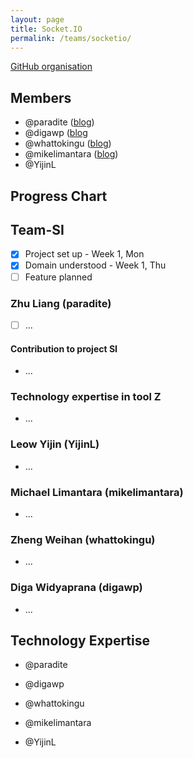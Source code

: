 ```yaml
---
layout: page
title: Socket.IO
permalink: /teams/socketio/
---
```


[GitHub organisation](https://github.com/nus-fboa2016-si)

## Members
 - @paradite ([blog](http://paradite.com))
 - @digawp ([blog](http://digawp.blogspot.sg/)
 - @whattokingu ([blog](medium.com/@whattokingu))
 - @mikelimantara ([blog](medium.com/@mikelimantara)) 
 - @YijinL


## Progress Chart

## Team-SI
* [x] Project set up - Week 1, Mon
* [x] Domain understood - Week 1, Thu
* [ ] Feature planned

### Zhu Liang (paradite)
* [ ] ...

#### Contribution to project SI
* ...

### Technology expertise in tool Z
* ...

### Leow Yijin (YijinL)
* ...

### Michael Limantara (mikelimantara)
* ...

### Zheng Weihan (whattokingu)
* ...

### Diga Widyaprana (digawp)
* ...

## Technology Expertise

 - @paradite

 - @digawp

 - @whattokingu

 - @mikelimantara

 - @YijinL
